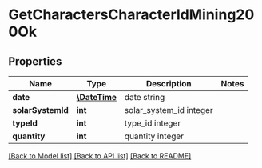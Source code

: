 # GetCharactersCharacterIdMining200Ok

## Properties
Name | Type | Description | Notes
------------ | ------------- | ------------- | -------------
**date** | [**\DateTime**](\DateTime.md) | date string | 
**solarSystemId** | **int** | solar_system_id integer | 
**typeId** | **int** | type_id integer | 
**quantity** | **int** | quantity integer | 

[[Back to Model list]](../README.md#documentation-for-models) [[Back to API list]](../README.md#documentation-for-api-endpoints) [[Back to README]](../README.md)


